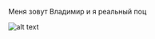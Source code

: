 Меня зовут Владимир и я реальный поц

![alt text]([(https://forma-odezhda.com/image/cache/data/voenpro.ru/products/futbolka-s-nadpisu-z-5.1200x1200-850x1300.jpg)])
